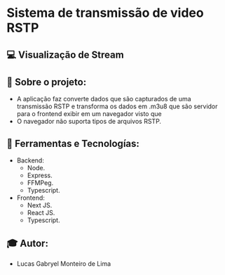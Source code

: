 # Sistema de transmissão de video RSTP

## 💻 Visualização de Stream

## 💭 Sobre o projeto:
 - A aplicação faz converte dados que são capturados de uma transmissão RSTP e transforma os dados em .m3u8 que são servidor para o frontend exibir em um navegador visto que
 - O navegador não suporta tipos de arquivos RSTP.

## 🚀 Ferramentas e Tecnologías:
 - Backend:
   - Node.
   - Express.
   - FFMPeg.
   - Typescript.
 - Frontend:
   - Next JS.
   - React JS.
   - Typescript.
     
## 🎓 Autor:
 - Lucas Gabryel Monteiro de Lima
